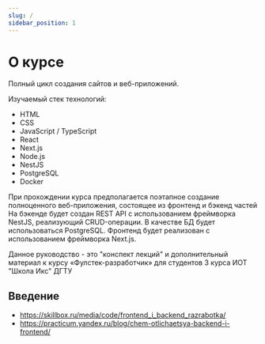 ```yaml
---
slug: /
sidebar_position: 1
---
```


# О курсе

Полный цикл создания сайтов и веб-приложений.

Изучаемый стек технологий:
- HTML
- CSS
- JavaScript / TypeScript
- React
- Next.js
- Node.js
- NestJS
- PostgreSQL
- Docker

При прохождении курса предполагается поэтапное создание полноценного веб-приложения, состоящее из фронтенд и бэкенд частей На бэкенде будет создан REST API с использованием фреймворка NestJS, реализующий CRUD-операции. В качестве БД будет использоваться PostgreSQL. Фронтенд будет реализован с использованием фреймворка Next.js.

Данное руководство - это "конспект лекций" и дополнительный материал к курсу «Фулстек-разработчик» для студентов 3 курса ИОТ "Школа Икс" ДГТУ


## Введение
- https://skillbox.ru/media/code/frontend_i_backend_razrabotka/
- https://practicum.yandex.ru/blog/chem-otlichaetsya-backend-i-frontend/




